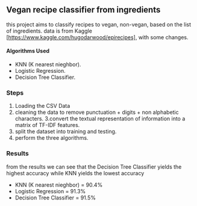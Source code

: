 ## Vegan recipe classifier from ingredients

this project aims to classify recipes to vegan, non-vegan, based on the list of ingredients.
data is from Kaggle [https://www.kaggle.com/hugodarwood/epirecipes], with some changes.
#### Algorithms Used
- KNN (K nearest nieghbor).
- Logistic Regression.
- Decision Tree Classifier.

### Steps
1. Loading the CSV Data 
2. cleaning the data to remove punctuation + digits + non alphabetic characters.
3.convert the textual representation of information into  a matrix of TF-IDF features.
4. split the dataset into training and testing.
5. perform the three algorithms.

### Results 
from the results we can see that the Decision Tree Classifier yields the highest accuracy while KNN yields the lowest accuracy 

- KNN (K nearest nieghbor) = 90.4%
- Logistic Regression = 91.3%
- Decision Tree Classifier = 91.5%
